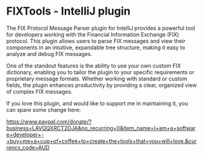 # FIXTools - IntelliJ plugin

The FIX Protocol Message Parser plugin for IntelliJ provides a powerful tool for developers working with the Financial Information Exchange (FIX) protocol. This plugin allows users to parse FIX messages and view their components in an intuitive, expandable tree structure, making it easy to analyze and debug FIX messages. 

One of the standout features is the ability to use your own custom FIX dictionary, enabling you to tailor the plugin to your specific requirements or proprietary message formats. Whether working with standard or custom fields, the plugin enhances productivity by providing a clear, organized view of complex FIX messages.

If you love this plugin, and would like to support me in maintaining it, you can spare some change here:

https://www.paypal.com/donate/?business=LAVQQXRCT2DJA&no_recurring=0&item_name=I+am+a+software+developer+-+buy+me+a+cup+of+coffee+to+create+the+tools+that+you+will+love.&currency_code=AUD

